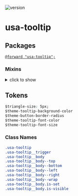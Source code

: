 ![version](https://img.shields.io/badge/version-3.3.0-4287f5.svg?style=flat)

# usa-tooltip

## Packages

[`@forward "usa-tooltip";`](https://github.com/uswds/uswds/tree/v3.3.0/packages/usa-tooltip/)

### Mixins
<details>
<summary>click to show</summary>

- [`packages/uswds-core/_functionsOLD.scss`](https://github.com/uswds/uswds/tree/v3.3.0/packages/uswds-core/_functionsOLD.scss)
  - `color`
  - `radius`
  - `size`
  - `units`

</details>

## Tokens

```css
$triangle-size: 5px;
$theme-tooltip-background-color
$theme-button-border-radius
$theme-tooltip-font-color
$theme-tooltip-font-size
```

### Class Names

```css
.usa-tooltip
.usa-tooltip__trigger
.usa-tooltip__body
.usa-tooltip__body--top
.usa-tooltip__body--bottom
.usa-tooltip__body--left
.usa-tooltip__body--right
.usa-tooltip__body--wrap
.usa-tooltip__body.is-set
.usa-tooltip__body.is-visible
```
